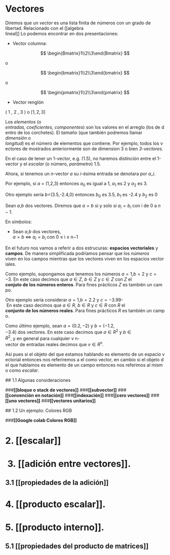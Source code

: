 # Vectores
Diremos que un *vector* es una lista finita de números con un grado de libertad. Relacionado con el [[algebra lineal]] Lo podemos encontrar en dos presentaciones:

* Vector columna:

$$
\begin{Bmatrix}1\\2\\3\end{Bmatrix} $$

o

$$
\begin{bmatrix}1\\2\\3\end{bmatrix} $$

o

$$
\begin{pmatrix}1\\2\\3\end{pmatrix} $$

* Vector renglón

( 1 , 2 , 3 )		 			o    					$[1,2,3]$

Los *elementos* (o *entradas, coeficientes, componentes*) son los valores en el arreglo (los de dentro de los corchetes). El *tamaño* (que también podremos llamar *dimensión* o *longitud*) es el número de elementos que contiene. Por ejemplo, todos los vectores de mostrados anteriormente son de dimension 3 o bien *$3$-vectores*.

En el caso de tener un $1$-vector, e.g. (1.5), no haremos distinción entre el 1-vector y el *escalar* (o número, *parámetro*) $1.5$.

Ahora, si tenemos un $n$-vector $a$ su $i$-ésima entrada se denotara por $a\_{i}$. 

  

Por ejemplo, si $a$ = (1,2,3) entonces $a_{0}$ es igual a $1$, $a_{1}$ es 2 y $a_{2}$ es 3.


Otro ejemplo sería $b$=(3.5,-2.4,0) entonces $b_{0}$ es 3.5, $b_{1}$ es -2.4 y $b_{2}$ es 0

Sean $a$,$b$ dos vectores. Diremos que $a=b$ si y solo si $a_{i}=b_{i}$ con i de $0$ a $n-1$. 

En símbolos: 

* Sean $a$,$b$ dos vectores,   
$a = b$  ⇔ $a_i = b_i$ con 0 ≤ i ≤ n−1

En el futuro nos vamos a referir a dos estrucuras: **espacios vectoriales** y **campos**. De manera simplificada podríamos pensar que los *números* viven en los campos mientras que los vectores viven en los espacios vectoriales.

Como ejemplo, supongamos que tenemos los números $a=1$,$b=2$ y $c=-3$. En este caso decimos que $a ∈ Z$, $b ∈ Z$ y $c ∈ Z$ con $Z$ el **conjuto de los números enteros**. Para fines prácticos $Z$ es también un campo.

Otro ejemplo sería considerar $a = 1$,$b = 2.2$ y $c = -3.99$- En este caso decimos que $a ∈ R$, $b ∈ R$ y $c ∈ R$ con $R$ el **conjunto de los números reales**. Para fines prácticos $R$ es también un campo.

Como último ejemplo, sean $a=(0.2,-2)$ y $b=(-1.2,-3.4)$ dos vectores. En este caso decimos que $a  ∈ {R}^{2}$ y $b ∈ {R}^{2}$, y en general para cualquier $v$ n-vector de entradas reales decimos que $v ∈ {R}^{n}$.

Así pues si el objeto del que estamos hablando es elemento de un espacio vectorial entonces nos referiremos a el como vector, en cambio si el objeto del que hablamos es elemento de un campo entonces nos referimos al mismo como *escalar*.

## 1.1 Algunas consideraciones

###**[[bloque o stack de vectores]]**
###**[[subvector]]**
###**[[convención en notación]]**
###**[[indexación]]**
###**[[cero vectores]]**
###**[[uno vectores]]**
###**[[vectores unitarios]]**

## 1.2 Un ejemplo: Colores RGB

###**[[Google colab Colores RGB]]**

# 2. [[escalar]]
#  3. [[adición entre vectores]].
## 	3.1 [[propiedades de la adición]]	
# 4. [[producto escalar]].
# 5. [[producto interno]].
## 5.1 [[propiedades del producto de matrices]]
